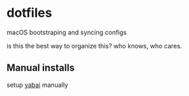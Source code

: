 # dotfiles

macOS bootstraping and syncing configs

is this the best way to organize this? who knows, who cares.

## Manual installs

setup [yabai](https://github.com/koekeishiya/yabai/wiki) manually

